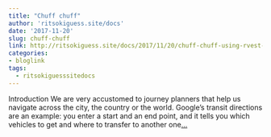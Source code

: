 ```yaml
---
title: "Chuff chuff"
author: 'ritsokiguess.site/docs'
date: '2017-11-20'
slug: chuff-chuff
link: http://ritsokiguess.site/docs/2017/11/20/chuff-chuff-using-rvest-with-web-forms/
categories:
- bloglink
tags:
  - ritsokiguesssitedocs
---
```


Introduction We are very accustomed to journey planners that help us navigate across the city, the country or the world. Google’s transit directions are an example: you enter a start and an end point, and it tells you which vehicles to get and where to transfer to another one[... <i class="fas fa-external-link-alt"></i>](http://ritsokiguess.site/docs/2017/11/20/chuff-chuff-using-rvest-with-web-forms/)

